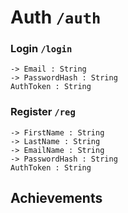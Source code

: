 # Auth `/auth`
### Login `/login`

```
-> Email : String
-> PasswordHash : String
AuthToken : String
```
### Register `/reg`

```
-> FirstName : String
-> LastName : String
-> EmailName : String
-> PasswordHash : String
AuthToken : String
```

## Achievements 

